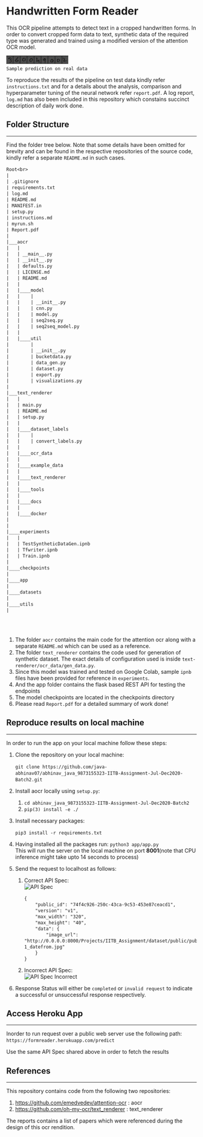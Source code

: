 # Handwritten Form Reader

This OCR pipeline attempts to detect text in a cropped handwritten forms. In order to convert cropped form data to text, synthetic data of the required type was generated and trained using a modified version of the attention OCR model.<br>

![Sample prediction on real data](resources/image_2.gif)<br>
```Sample prediction on real data```


To reproduce the results of the pipeline on test data kindly refer ```instructions.txt``` and for a details about the analysis, comparison and hyperparameter tuning of the neural network refer ```report.pdf```. A log report, ```log.md``` has also been included in this repository which constains succinct description of  daily work done.

## Folder Structure
---
Find the folder tree below. Note that some details have been omitted for brevity and can be found in the respective repositories of the source code, kindly refer a separate ```README.md``` in such cases.
```
Root<br>
|
| .gitignore
| requirements.txt
| log.md
| README.md
| MANIFEST.in
| setup.py
| instructions.md
| myrun.sh
| Report.pdf
|
|___aocr
|   |
|   | __main__.py
|   | __init__.py
|   | defaults.py
|   | LICENSE.md
|   | README.md
|   |
|   |____model
|   |    |
|   |    | __init__.py
|   |    | cnn.py
|   |    | model.py
|   |    | seq2seq.py
|   |    | seq2seq_model.py
|   |
|   |____util
|        | 
|        | __init__.py
|        | bucketdata.py
|        | data_gen.py
|        | dataset.py
|        | export.py
|        | visualizations.py  
|     
|___text_renderer
|   |
|   | main.py
|   | README.md
|   | setup.py
|   |
|   |____dataset_labels
|   |    |
|   |    | convert_labels.py
|   |
|   |____ocr_data
|   |
|   |____example_data
|   |
|   |____text_renderer
|   |
|   |____tools
|   |
|   |____docs
|   |
|   |____docker
|   
|
|____experiments
|   |
|   | TestSyntheticDataGen.ipnb
|   | Tfwriter.ipnb
|   | Train.ipnb
|   
|____checkpoints
|   
|____app
|   
|____datasets
|   
|____utils
|




```
1. The folder ```aocr``` contains the main code for the attention ocr along with a separate ```README.md``` which can be used as a reference. 
2. The folder ```text_renderer``` contains the code used for generation of synthetic dataset. The exact details of configuration used is inside ```text-renderer/ocr_data/gen_data.py```.
3. Since this model was trained and tested on Google Colab, sample ```ipnb``` files have been provided for reference in ```experiments```.
4. And the app folder contains the flask based REST API for testing the endpoints
5. The model checkpoints are located in the checkpoints directory
6. Please read ```Report.pdf``` for a detailed summary of work done!


## Reproduce results on local machine
---
In order to run the app on your local machine follow these steps:
1. Clone the repository on your local machine:<br>

    ```git clone https://github.com/java-abhinav07/abhinav_java_9873155323-IITB-Assignment-Jul-Dec2020-Batch2.git```

2. Install aocr locally using ```setup.py```:<br>

    1. ```cd abhinav_java_9873155323-IITB-Assignment-Jul-Dec2020-Batch2```
    2. ```pip(3) install -e ./``` <br>

3. Install necessary packages:<br>

    ```pip3 install -r requirements.txt```
4. Having installed all the packages run:
   ```python3 app/app.py```<br>
   This will run the server on the local machine on port **8001**(note that CPU inference might take upto 14 seconds to process)
5. Send the request to localhost as follows:
   1. Correct API Spec:<br>
        ![API Spec](resources/valid.png)<br>
        ```
        {
            "public_id": "74f4c926-250c-43ca-9c53-453e87ceacd1",
            "version": "v1",
            "max_width": "320",
            "max_height": "40",
            "data": {
                "image_url": "http://0.0.0.0:8000/Projects/IITB_Assignment/dataset/public/public_test_crops/TCFCD0291000010459388_M_pdf-1_datefrom.jpg"
            }
        }
   2. Incorrect API Spec:<br>
        ![API Spec Incorrect](resources/invalid.png)<br>

6. Response Status will either be ```completed``` or ```invalid request``` to indicate a successful or unsuccessful response respectively.

## Access Heroku App
---
Inorder to run request over a public web server use the following path:<br>
```https://formreader.herokuapp.com/predict```<br>

Use the same API Spec shared above in order to fetch the results


## References
---
This repository contains code from the following two repositories:<br>
1. https://github.com/emedvedev/attention-ocr : aocr
2. https://github.com/oh-my-ocr/text_renderer : text_renderer

The reports contains a list of papers which were referenced during the design of this ocr rendition.
